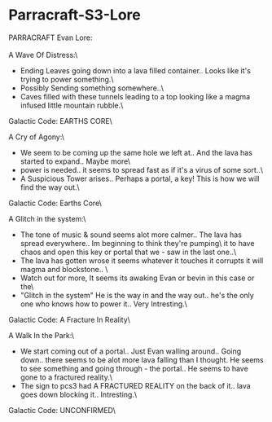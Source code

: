 # Parracraft-S3-Lore

PARRACRAFT Evan Lore:\
\
A Wave Of Distress:\
- Ending Leaves going down into a lava filled container.. Looks like it's trying to power something.\
- Possibly Sending something somewhere..\
- Caves filled with these tunnels leading to a top looking like a magma infused little mountain rubble.\

Galactic Code: EARTHS  CORE\

A Cry of Agony:\
- We seem to be coming up the same hole we left at.. And the lava has started to expand.. Maybe more\
- power is needed.. it seems to spread fast as if it's a virus of some sort..\
- A Suspicious Tower arises.. Perhaps a portal, a key! This is how we will find the way out.\

Galactic Code: Earths Core\

A Glitch in the system:\
- The tone of music & sound seems alot more calmer.. The lava has spread everywhere.. Im beginning to think they're pumping\ it to have chaos and open this key or portal that we - saw in the last one..\
- The lava has gotten wrose it seems whatever it touches it corrupts it will magma and blockstone.. \
- Watch out for more, It seems its awaking Evan or bevin in this case or the\
- "Glitch in the system" He is the way in and the way out.. he's the only one who knows how to power it.. Very Intresting.\

Galactic Code: A Fracture In Reality\

A Walk In the Park:\
- We start coming out of a portal.. Just Evan walling around.. Going down.. there seems to be alot more lava falling than I thought. He seems to see something and going through - the portal.. He seems to  have gone to a fractured reality.\
- The sign to pcs3 had A FRACTURED REALITY on the back of it.. lava goes down blocking it.. Intresting.\

Galactic Code: UNCONFIRMED\

